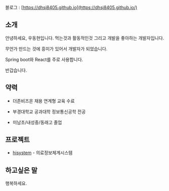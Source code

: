 블로그 : [https://dhsj8405.github.io](https://dhsj8405.github.io/)  

## 소개

안녕하세요, 우동현입니다. 먹는것과 활동적인것 그리고 개발을 좋아하는 개발자입니다.

무언가 만드는 것에 흥미가 있어서 개발자가 되었습니다.

Spring boot와 React를 주로 사용합니다.

반갑습니다.

## 약력

- 더존비즈온 채용 연계형 교육 수료

- 부경대학교 공과대학 정보통신공학 전공

- 미남초/내성중/동래고 졸업

## 프로젝트

- [hisystem](https://github.com/douzone-history) - 의료정보체계시스템


## 하고싶은 말

행복하세요.
